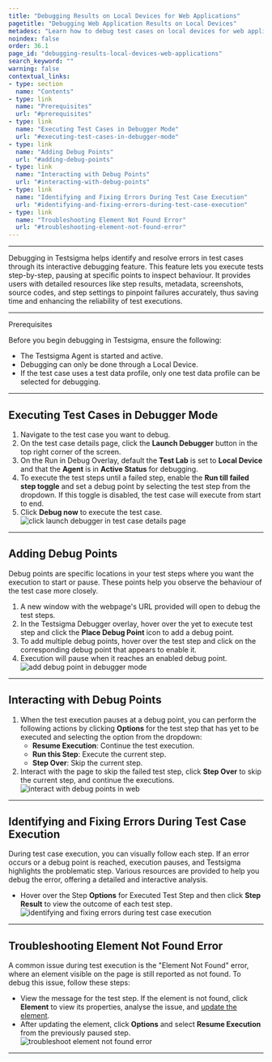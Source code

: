 ```yaml
---
title: "Debugging Results on Local Devices for Web Applications"
pagetitle: "Debugging Web Application Results on Local Devices"
metadesc: "Learn how to debug test cases on local devices for web applications, using detailed steps and troubleshooting tips to ensure accurate and efficient testing."
noindex: false
order: 36.1
page_id: "debugging-results-local-devices-web-applications"
search_keyword: ""
warning: false
contextual_links:
- type: section
  name: "Contents"
- type: link
  name: "Prerequisites"
  url: "#prerequisites"
- type: link
  name: "Executing Test Cases in Debugger Mode"
  url: "#executing-test-cases-in-debugger-mode"
- type: link
  name: "Adding Debug Points"
  url: "#adding-debug-points"
- type: link
  name: "Interacting with Debug Points"
  url: "#interacting-with-debug-points"
- type: link
  name: "Identifying and Fixing Errors During Test Case Execution"
  url: "#identifying-and-fixing-errors-during-test-case-execution"
- type: link
  name: "Troubleshooting Element Not Found Error"
  url: "#troubleshooting-element-not-found-error"  
---
```


---
Debugging in Testsigma helps identify and resolve errors in test cases through its interactive debugging feature. This feature lets you execute tests step-by-step, pausing at specific points to inspect behaviour. It provides users with detailed resources like step results, metadata, screenshots, source codes, and step settings to pinpoint failures accurately, thus saving time and enhancing the reliability of test executions.

---

<p id="prerequisites">Prerequisites</p>

Before you begin debugging in Testsigma, ensure the following:

- The Testsigma Agent is started and active.
- Debugging can only be done through a Local Device.
- If the test case uses a test data profile, only one test data profile can be selected for debugging.

---

## **Executing Test Cases in Debugger Mode**

1. Navigate to the test case you want to debug.
2. On the test case details page, click the **Launch Debugger** button in the top right corner of the screen.
3. On the Run in Debug Overlay, default the **Test Lab** is set to **Local Device** and that the **Agent** is in **Active Status** for debugging.
4. To execute the test steps until a failed step, enable the **Run till failed step toggle** and set a debug point by selecting the test step from the dropdown. If this toggle is disabled, the test case will execute from start to end.
5. Click **Debug now** to execute the test case. ![click launch debugger in test case details page](https://s3.amazonaws.com/static-docs.testsigma.com/new_images/projects/applications/launch_debugger_in_web_application.gif)

---

## **Adding Debug Points**

Debug points are specific locations in your test steps where you want the execution to start or pause. These points help you observe the behaviour of the test case more closely.

1. A new window with the webpage's URL provided will open to debug the test steps.
2. In the Testsigma Debugger overlay, hover over the yet to execute test step and click the **Place Debug Point** icon to add a debug point.
3. To add multiple debug points, hover over the test step and click on the corresponding debug point that appears to enable it.
4. Execution will pause when it reaches an enabled debug point. ![add debug point in debugger mode](https://s3.amazonaws.com/static-docs.testsigma.com/new_images/projects/applications/adding_debugging_point_in_web_applications.gif)

---

## **Interacting with Debug Points**

1. When the test execution pauses at a debug point, you can perform the following actions by clicking **Options** for the test step that has yet to be executed and selecting the option from the dropdown:
     - **Resume Execution**: Continue the test execution.
     - **Run this Step**: Execute the current step.
     - **Step Over**: Skip the current step.
2. Interact with the page to skip the failed test step, click **Step Over** to skip the current step, and continue the executions. ![interact with debug points in web](https://s3.amazonaws.com/static-docs.testsigma.com/new_images/projects/applications/interact_debugg_web_application.gif)

---

## **Identifying and Fixing Errors During Test Case Execution**

During test case execution, you can visually follow each step. If an error occurs or a debug point is reached, execution pauses, and Testsigma highlights the problematic step. Various resources are provided to help you debug the error, offering a detailed and interactive analysis.

- Hover over the Step **Options** for Executed Test Step and then click **Step Result** to view the outcome of each test step. ![identifying and fixing errors during test case execution](https://s3.amazonaws.com/static-docs.testsigma.com/new_images/projects/applications/identifing_error_teststep_debug.gif)

---

## **Troubleshooting Element Not Found Error**

A common issue during test execution is the "Element Not Found" error, where an element visible on the page is still reported as not found. To debug this issue, follow these steps:

- View the message for the test step. If the element is not found, click **Element** to view its properties, analyse the issue, and [update the element](https://testsigma.com/docs/elements/web-apps/create-manually/).
- After updating the element, click **Options** and select **Resume Execution** from the previously paused step. ![troubleshoot element not found error](https://s3.amazonaws.com/static-docs.testsigma.com/new_images/projects/applications/troubleshooting_element_error.gif)

---

